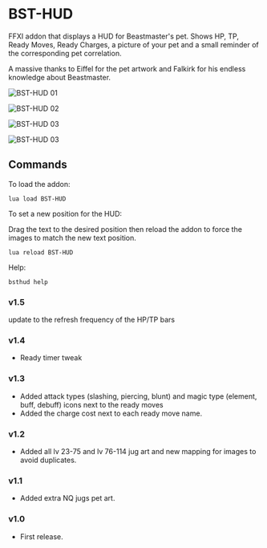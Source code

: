 # BST-HUD

FFXI addon that displays a HUD for Beastmaster's pet.
Shows HP, TP, Ready Moves, Ready Charges, a picture of your pet and a small reminder of the corresponding pet correlation. 


A massive thanks to Eiffel for the pet artwork and Falkirk for his endless knowledge about Beastmaster.  

![BST-HUD 01](https://i.imgur.com/Ut2FDHJ.jpeg)

![BST-HUD 02](https://i.imgur.com/kmgYl8h.jpeg)

![BST-HUD 03](https://i.imgur.com/1lIZpml.jpg)

![BST-HUD 03](https://i.imgur.com/qPUuPQZ.jpg)


## Commands

To load the addon:
```
lua load BST-HUD
```

To set a new position for the HUD:

Drag the text to the desired position then reload the addon to force the images to match the new text position.
```
lua reload BST-HUD
```

Help:
```
bsthud help
```

### v1.5
update to the refresh frequency of the HP/TP bars  

### v1.4
* Ready timer tweak

### v1.3
* Added attack types (slashing, piercing, blunt) and magic type (element, buff, debuff) icons next to the ready moves
* Added the charge cost next to each ready move name.  

### v1.2
* Added all lv 23-75 and lv 76-114 jug art and new mapping for images to avoid duplicates.

### v1.1
* Added extra NQ jugs pet art.

### v1.0
* First release.
